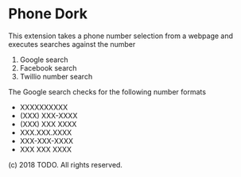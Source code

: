 # Phone Dork

This extension takes a phone number selection from a webpage and executes searches against the number
1) Google search
2) Facebook search
3) Twillio number search

The Google search checks for the following number formats
* XXXXXXXXXX
* (XXX) XXX-XXXX
* (XXX) XXX XXXX
* XXX.XXX.XXXX
* XXX-XXX-XXXX
* XXX XXX XXXX

(c) 2018 TODO. All rights reserved.
